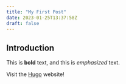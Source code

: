 ```yaml
---
title: "My First Post"
date: 2023-01-25T13:37:58Z
draft: false
---
```


## Introduction

This is **bold** text, and this is *emphasized* text.

Visit the [Hugo](https://gohugo.io) website!